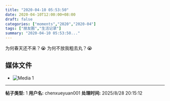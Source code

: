 ```yaml
---
title: "2020-04-10 05:53:50"
date: 2020-04-10T12:00:00+08:00
draft: false
categories: ["moments","2020","2020-04"]
tags: ["朋友圈","生活记录"]
summary: "2020-04-10 05:53:50..."
---
```


为何春天还不来？😭
为何不放我粗去丸？😭

## 媒体文件

- ![Media 1](/Moments/photos/2020-04-10/202004100553500.jpg)

---

**帖子类型:** 1
**用户名:** chenxueyuan001
**处理时间:** 2025/8/28 20:15:12